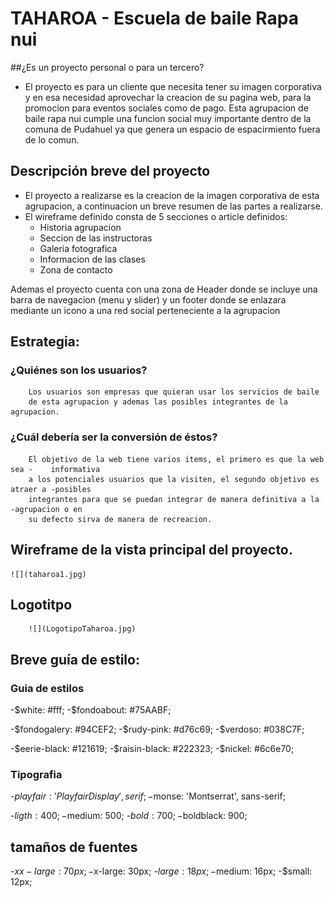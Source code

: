# TAHAROA - Escuela de baile Rapa nui

##¿Es un proyecto personal o para un tercero?

-	El proyecto es para un cliente que necesita
tener su imagen corporativa y en esa necesidad
aprovechar la creacion de su pagina web, para
la promocion para eventos sociales como de pago.
Esta agrupacion de baile rapa nui cumple una funcion
social muy importante dentro de la comuna de Pudahuel
ya que genera un espacio de espacirmiento fuera de lo
comun.

## Descripción breve del proyecto

-  El proyecto a realizarse es la creacion de la imagen corporativa
  de esta agrupacion, a continuacion un breve resumen de las partes
  a realizarse.
-	El wireframe definido consta de 5 secciones o article definidos:
	- Historia agrupacion
	- Seccion de las instructoras
	- Galeria fotografica
	- Informacion de las clases
	- Zona de contacto

Ademas el proyecto cuenta con una zona de Header donde se incluye	una barra de navegacion (menu y slider) y un footer donde se enlazara	mediante un icono a una red social perteneciente a la agrupacion

## Estrategia:

###	¿Quiénes son los usuarios?

		Los usuarios son empresas que quieran usar los servicios de baile
		de esta agrupacion y ademas las posibles integrantes de la agrupacion.

###	¿Cuál debería ser la conversión de éstos?

		El objetivo de la web tiene varios items, el primero es que la web sea -    informativa
		a los potenciales usuarios que la visiten, el segundo objetivo es atraer a -posibles
		integrantes para que se puedan integrar de manera definitiva a la -agrupacion o en
		su defecto sirva de manera de recreacion.


##	Wireframe de la vista principal del proyecto.


	![](taharoa1.jpg)

##	Logotitpo

		![](LogotipoTaharoa.jpg)

##	Breve guía de estilo:

### Guia de estilos

-$white: #fff;
-$fondoabout: #75AABF;

-$fondogalery: #94CEF2;
-$rudy-pink: #d76c69;
-$verdoso: #038C7F;

-$eerie-black: #121619;
-$raisin-black: #222323;
-$nickel: #6c6e70;

### Tipografia

-$playfair: 'Playfair Display', serif;
-$monse: 'Montserrat', sans-serif;


-$ligth: 400;
-$medium: 500;
-$bold: 700;
-$boldblack: 900;

## tamaños de fuentes


-$xx-large: 70px;
-$x-large: 30px;
-$large: 18px;
-$medium: 16px;
-$small: 12px;
